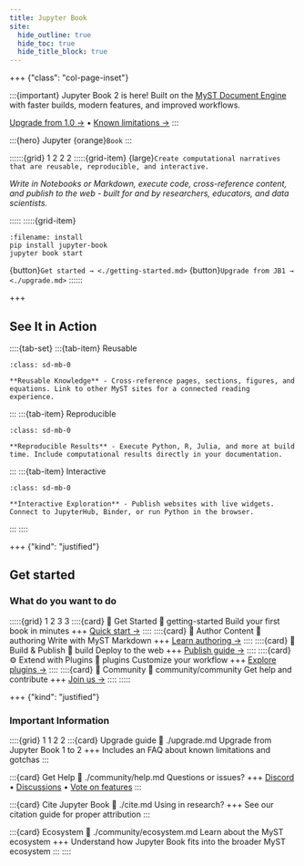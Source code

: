 ```yaml
---
title: Jupyter Book
site:
  hide_outline: true
  hide_toc: true
  hide_title_block: true
---
```


+++ {"class": "col-page-inset"}

:::{important} Jupyter Book 2 is here!
Built on the [MyST Document Engine](https://mystmd.org) with faster builds, modern features, and improved workflows.

[Upgrade from 1.0 →](./upgrade.md) • [Known limitations →](#known-limitations)
:::

:::{hero}
Jupyter {orange}`Book`
:::

::::::{grid} 1 2 2 2
:::::{grid-item}
{large}`Create computational narratives that are reusable, reproducible, and interactive.`

_Write in Notebooks or Markdown, execute code, cross-reference content, and publish to the web - built for and by researchers, educators, and data scientists._

:::::
:::::{grid-item}
```{code-block} bash
:filename: install
pip install jupyter-book
jupyter book start
```

{button}`Get started → <./getting-started.md>` {button}`Upgrade from JB1 → <./upgrade.md>`
::::::

+++

## See It in Action

::::{tab-set}
:::{tab-item} Reusable

```{figure} media/videos/reusable.mp4
:class: sd-mb-0

**Reusable Knowledge** - Cross-reference pages, sections, figures, and equations. Link to other MyST sites for a connected reading experience.
```

:::
:::{tab-item} Reproducible

```{figure} media/videos/reproducible.mp4
:class: sd-mb-0

**Reproducible Results** - Execute Python, R, Julia, and more at build time. Include computational results directly in your documentation.
```

:::
:::{tab-item} Interactive

```{figure} media/videos/interactive.mp4
:class: sd-mb-0

**Interactive Exploration** - Publish websites with live widgets. Connect to JupyterHub, Binder, or run Python in the browser.
```

:::
::::



+++ {"kind": "justified"}

## Get started

### What do you want to do

:::::{grid} 1 2 3 3
::::{card} 📘 Get Started
:link: getting-started
Build your first book in minutes
+++
[Quick start →](./getting-started.md)
::::
::::{card} 📝 Author Content
:link: authoring
Write with MyST Markdown
+++
[Learn authoring →](./authoring.md)
::::
::::{card} 🚀 Build & Publish
:link: build
Deploy to the web
+++
[Publish guide →](./build.md)
::::
::::{card} ⚙️ Extend with Plugins
:link: plugins
Customize your workflow
+++
[Explore plugins →](./plugins.md)
::::
::::{card} 💬 Community
:link: community/community
Get help and contribute
+++
[Join us →](./community/community.md)
::::
:::::

+++ {"kind": "justified"}

### Important Information

::::{grid} 1 1 2 2
:::{card} Upgrade guide
:link: ./upgrade.md
Upgrade from Jupyter Book 1 to 2
+++
Includes an FAQ about known limitations and gotchas
:::

:::{card} Get Help
:link: ./community/help.md
Questions or issues?
+++
[Discord](https://discord.mystmd.org) • [Discussions](https://github.com/orgs/jupyter-book/discussions) • [Vote on features](./community/vote.md)
:::

:::{card} Cite Jupyter Book
:link: ./cite.md
Using in research?
+++
See our citation guide for proper attribution
:::

:::{card} Ecosystem
:link: ./community/ecosystem.md
Learn about the MyST ecosystem
+++
Understand how Jupyter Book fits into the broader MyST ecosystem
:::
::::
